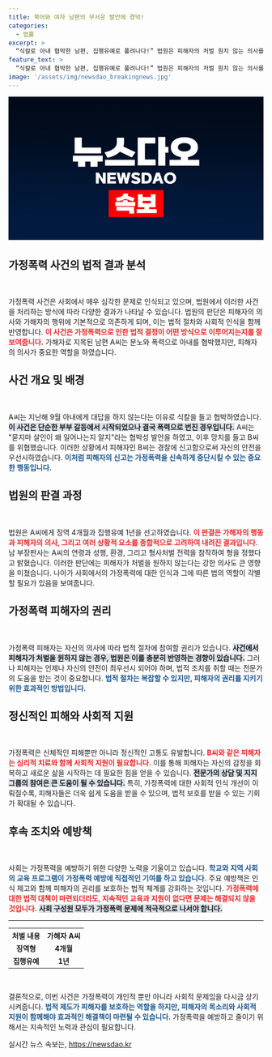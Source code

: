 ```yaml
---
title: 북어와 여자 남편의 무서운 발언에 경악!
categories:
  - 법률
excerpt: >
  “식칼로 아내 협박한 남편, 집행유예로 풀려나다!” 법원은 피해자의 처벌 원치 않는 의사를 반영해 A씨에게 징역형 집행유예를 선고했다. 가정폭력의 결과는 무엇일까? 궁금하다면 클릭하세요!
feature_text: >
  “식칼로 아내 협박한 남편, 집행유예로 풀려나다!” 법원은 피해자의 처벌 원치 않는 의사를 반영해 A씨에게 징역형 집행유예를 선고했다. 가정폭력의 결과는 무엇일까? 궁금하다면 클릭하세요!
image: '/assets/img/newsdao_breakingnews.jpg'
---
```


<p><img src="/assets/img/newsdao_breakingnews.jpg" alt="firstkoreanews 속보" /></p>

<h2 data-ke-size="size26">가정폭력 사건의 법적 결과 분석</h2>

<p data-ke-size="size16">&nbsp;</p>

<p>가정폭력 사건은 사회에서 매우 심각한 문제로 인식되고 있으며, 법원에서 이러한 사건을 처리하는 방식에 따라 다양한 결과가 나타날 수 있습니다. 법원의 판단은 피해자의 의사와 가해자의 행위에 기본적으로 의존하게 되며, 이는 법적 절차와 사회적 인식을 함께 반영합니다. <b><span style="color: #ee2323;">이 사건은 가정폭력으로 인한 법적 결정이 어떤 방식으로 이루어지는지를 잘 보여줍니다.</span></b> 가해자로 지목된 남편 A씨는 분노와 폭력으로 아내를 협박했지만, 피해자의 의사가 중요한 역할을 하였습니다. </p>

<h2 data-ke-size="size26">사건 개요 및 배경</h2>

<p data-ke-size="size16">&nbsp;</p>

<p>A씨는 지난해 9월 아내에게 대답을 하지 않는다는 이유로 식칼을 들고 협박하였습니다. <b><span style="background-color: #21538527;">이 사건은 단순한 부부 갈등에서 시작되었으나 결국 폭력으로 번진 경우입니다.</span></b> A씨는 "묻지마 살인이 왜 일어나는지 알지"라는 협박성 발언을 하였고, 이후 망치를 들고 B씨를 위협했습니다. 이러한 상황에서 피해자인 B씨는 경찰에 신고함으로써 자신의 안전을 우선시하였습니다. <b><span style="color: #1a5490;">이처럼 피해자의 신고는 가정폭력을 신속하게 중단시킬 수 있는 중요한 행동입니다.</span></b></p>

<h2 data-ke-size="size26">법원의 판결 과정</h2>

<p data-ke-size="size16">&nbsp;</p>

<p>법원은 A씨에게 징역 4개월과 집행유예 1년을 선고하였습니다. <b><span style="color: #ee2323;">이 판결은 가해자의 행동과 피해자의 의사, 그리고 여러 상황적 요소를 종합적으로 고려하여 내려진 결과입니다.</span></b> 남 부장판사는 A씨의 연령과 성행, 환경, 그리고 형사처벌 전력을 참작하여 형을 정했다고 밝혔습니다. 이러한 판단에는 피해자가 처벌을 원하지 않는다는 강한 의사도 큰 영향을 미쳤습니다. 나아가 사회에서의 가정폭력에 대한 인식과 그에 따른 법의 역할이 각별할 필요가 있음을 보여줍니다.</p>

<h2 data-ke-size="size26">가정폭력 피해자의 권리</h2>

<p data-ke-size="size16">&nbsp;</p>

<p>가정폭력 피해자는 자신의 의사에 따라 법적 절차에 참여할 권리가 있습니다. <b><span style="background-color: #21538527;">사건에서 피해자가 처벌을 원하지 않는 경우, 법원은 이를 충분히 반영하는 경향이 있습니다.</span></b> 그러나 피해자는 언제나 자신의 안전이 최우선시 되어야 하며, 법적 조치를 취할 때는 전문가의 도움을 받는 것이 중요합니다. <b><span style="color: #1a5490;">법적 절차는 복잡할 수 있지만, 피해자의 권리를 지키기 위한 효과적인 방법입니다.</span></b></p>

<h2 data-ke-size="size26">정신적인 피해와 사회적 지원</h2>

<p data-ke-size="size16">&nbsp;</p>

<p>가정폭력은 신체적인 피해뿐만 아니라 정신적인 고통도 유발합니다. <b><span style="color: #ee2323;">B씨와 같은 피해자는 심리적 치료와 함께 사회적 지원이 필요합니다.</span></b> 이를 통해 피해자는 자신의 감정을 회복하고 새로운 삶을 시작하는 데 필요한 힘을 얻을 수 있습니다. <b><span style="background-color: #21538527;">전문가의 상담 및 지지 그룹의 참여은 큰 도움이 될 수 있습니다.</span></b> 특히, 가정폭력에 대한 사회적 인식 개선이 이뤄질수록, 피해자들은 더욱 쉽게 도움을 받을 수 있으며, 법적 보호를 받을 수 있는 기회가 확대될 수 있습니다.</p>

<h2 data-ke-size="size26">후속 조치와 예방책</h2>

<p data-ke-size="size16">&nbsp;</p>

<p>사회는 가정폭력을 예방하기 위한 다양한 노력을 기울이고 있습니다. <b><span style="color: #1a5490;">학교와 지역 사회의 교육 프로그램이 가정폭력 예방에 직접적인 기여를 하고 있습니다.</span></b> 주요 예방책은 인식 제고와 함께 피해자의 권리를 보호하는 법적 체계를 강화하는 것입니다. <b><span style="color: #ee2323;">가정폭력에 대한 법적 대책이 마련되더라도, 지속적인 교육과 지원이 없다면 문제는 해결되지 않을 것입니다.</span></b> <b><span style="background-color: #21538527;">사회 구성원 모두가 가정폭력 문제에 적극적으로 나서야 합니다.</span></b></p>

<hr>

<table style="width: 100%;">
    <tr>
        <th style="text-align: center;"><b>처벌 내용</b></th>
        <th style="text-align: center;"><b>가해자 A씨</b></th>
    </tr>
    <tr>
        <td style="text-align: center; height: 17px;"><b>징역형</b></td>
        <td style="text-align: center; height: 17px;"><b>4개월</b></td>
    </tr>
    <tr>
        <td style="text-align: center; height: 17px;"><b>집행유예</b></td>
        <td style="text-align: center; height: 17px;"><b>1년</b></td>
    </tr>
</table>

<p data-ke-size="size16">&nbsp;</p>

<p>결론적으로, 이번 사건은 가정폭력이 개인적 뿐만 아니라 사회적 문제임을 다시금 상기시켜줍니다. <b><span style="color: #1a5490;">법적 제도가 피해자를 보호하는 역할을 하지만, 피해자의 목소리와 사회적 지원이 함께해야 효과적인 해결책이 마련될 수 있습니다.</span></b> 가정폭력을 예방하고 줄이기 위해서는 지속적인 노력과 관심이 필요합니다.</p>
실시간 뉴스 속보는, <a href="https://newsdao.kr" rel="dofollow">https://newsdao.kr</a>


